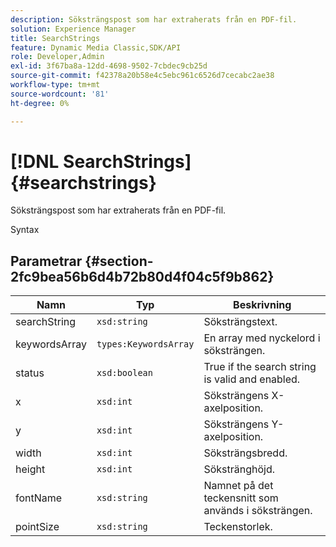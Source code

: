 ```yaml
---
description: Söksträngspost som har extraherats från en PDF-fil.
solution: Experience Manager
title: SearchStrings
feature: Dynamic Media Classic,SDK/API
role: Developer,Admin
exl-id: 3f67ba8a-12dd-4698-9502-7cbdec9cb25d
source-git-commit: f42378a20b58e4c5ebc961c6526d7cecabc2ae38
workflow-type: tm+mt
source-wordcount: '81'
ht-degree: 0%

---
```


# [!DNL SearchStrings]{#searchstrings}

Söksträngspost som har extraherats från en PDF-fil.

Syntax

## Parametrar {#section-2fc9bea56b6d4b72b80d4f04c5f9b862}

| Namn | Typ | Beskrivning |
|---|---|---|
| searchString | `xsd:string` | Söksträngstext. |
| keywordsArray | `types:KeywordsArray` | En array med nyckelord i söksträngen. |
| status | `xsd:boolean` | True if the search string is valid and enabled. |
| x | `xsd:int` | Söksträngens X-axelposition. |
| y | `xsd:int` | Söksträngens Y-axelposition. |
| width | `xsd:int` | Söksträngsbredd. |
| height | `xsd:int` | Sökstränghöjd. |
| fontName | `xsd:string` | Namnet på det teckensnitt som används i söksträngen. |
| pointSize | `xsd:string` | Teckenstorlek. |
